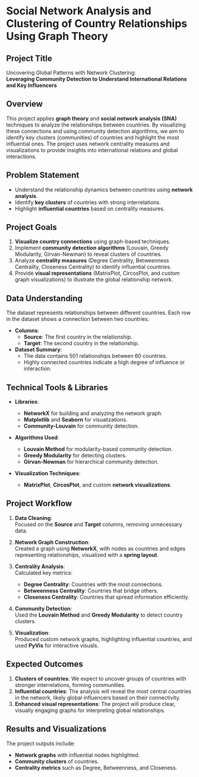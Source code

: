 # **Social Network Analysis and Clustering of Country Relationships Using Graph Theory**

## **Project Title**  
Uncovering Global Patterns with Network Clustering:  
**Leveraging Community Detection to Understand International Relations and Key Influencers**

## **Overview**  
This project applies **graph theory** and **social network analysis (SNA)** techniques to analyze the relationships between countries. By visualizing these connections and using community detection algorithms, we aim to identify key clusters (communities) of countries and highlight the most influential ones. The project uses network centrality measures and visualizations to provide insights into international relations and global interactions.

## **Problem Statement**  
- Understand the relationship dynamics between countries using **network analysis**.
- Identify **key clusters** of countries with strong interrelations.
- Highlight **influential countries** based on centrality measures.

## **Project Goals**  
1. **Visualize country connections** using graph-based techniques.
2. Implement **community detection algorithms** (Louvain, Greedy Modularity, Girvan-Newman) to reveal clusters of countries.
3. Analyze **centrality measures** (Degree Centrality, Betweenness Centrality, Closeness Centrality) to identify influential countries.
4. Provide **visual representations** (MatrixPlot, CircosPlot, and custom graph visualizations) to illustrate the global relationship network.

## **Data Understanding**  
The dataset represents relationships between different countries. Each row in the dataset shows a connection between two countries.
- **Columns**:  
  - **Source**: The first country in the relationship.  
  - **Target**: The second country in the relationship.  
- **Dataset Summary**:  
  - The data contains 501 relationships between 60 countries.  
  - Highly connected countries indicate a high degree of influence or interaction.

## **Technical Tools & Libraries**
- **Libraries**:  
  - **NetworkX** for building and analyzing the network graph.  
  - **Matplotlib** and **Seaborn** for visualizations.  
  - **Community-Louvain** for community detection.
  
- **Algorithms Used**:  
  - **Louvain Method** for modularity-based community detection.  
  - **Greedy Modularity** for detecting clusters.  
  - **Girvan-Newman** for hierarchical community detection.
  
- **Visualization Techniques**:  
  - **MatrixPlot**, **CircosPlot**, and custom **network visualizations**.

## **Project Workflow**

1. **Data Cleaning**:  
Focused on the **Source** and **Target** columns, removing unnecessary data.

2. **Network Graph Construction**:  
Created a graph using **NetworkX**, with nodes as countries and edges representing relationships, visualized with a **spring layout**.

3. **Centrality Analysis**:  
Calculated key metrics:
   - **Degree Centrality**: Countries with the most connections.
   - **Betweenness Centrality**: Countries that bridge others.
   - **Closeness Centrality**: Countries that spread information efficiently.

4. **Community Detection**:  
Used the **Louvain Method** and **Greedy Modularity** to detect country clusters.

5. **Visualization**:  
Produced custom network graphs, highlighting influential countries, and used **PyVis** for interactive visuals.

## **Expected Outcomes**
1. **Clusters of countries**: We expect to uncover groups of countries with stronger interrelations, forming communities.
2. **Influential countries**: The analysis will reveal the most central countries in the network, likely global influencers based on their connectivity.
3. **Enhanced visual representations**: The project will produce clear, visually engaging graphs for interpreting global relationships.


## **Results and Visualizations**
The project outputs include:
- **Network graphs** with influential nodes highlighted.
- **Community clusters** of countries.
- **Centrality metrics** such as Degree, Betweenness, and Closeness.

